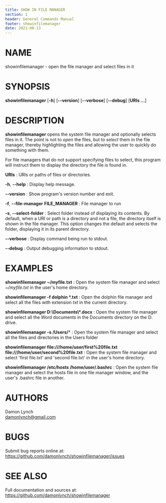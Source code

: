```yaml
---
title: SHOW IN FILE MANAGER
section: 1
header: General Commands Manual
footer: showinfilemanager
date: 2021-08-13
---
```

# NAME
showinfilemanager - open the file manager and select files in it

# SYNOPSIS
**showinfilemanager** [**-h**] [**--version**] [**--verbose**] [**--debug**] [**URIs ...**]

# DESCRIPTION
**showinfilemanager** opens the system file manager and optionally selects files in it. The point is not to *open* the 
files, but to *select* them in the file manager, thereby highlighting the files and allowing the user to quickly do
something with them. 

For file managers that do not support specifying files to select, this program will instruct them to display the
directory the file is found in. 

**URIs**
: URIs or paths of files or directories.

**-h**, **--help** 
: Display help message.

**--version** 
: Show program's version number and exit.

**-f**, **--file-manager** **FILE_MANAGER**
: File manager to run

**-s**, **--select-folder**
: Select folder instead of displaying its contents. By default, when a URI or path is a directory and
  not a file, the directory itself is shown in the file manager. This option changes the default and 
  selects the folder, displaying it in its parent directory.

**--verbose**
: Display command being run to stdout.

**--debug**
: Output debugging information to stdout.

# EXAMPLES
**showinfilemanager ~/myfile.txt**
: Open the system file manager and select *~/myfile.txt* in the user's home directory.

**showinfilemanager -f dolphin \*.txt**
: Open the dolphin file manager and select all the files with extension *txt* in the current directory.

**showinfilemanager D:\\Documents\\\*.docx**
: Open the system file manager and select all the Word documents in the Documents directory on the D: drive.

**showinfilemanager -s /Users/***
: Open the system file manager and select all the files and directories in the Users folder

**showinfilemanager file:///home/user/first%20file.txt file:///home/user/second%20file.txt**
: Open the system file manager and select 'first file.txt' and 'second file.txt' in the user's home directory.

**showinfilemanager /etc/hosts /home/user/.bashrc**
: Open the system file manager and select the hosts file in one file manager window, and the user's .bashrc file in 
another.


# AUTHORS
Damon Lynch  
damonlynch@gmail.com

# BUGS
Submit bug reports online at: <https://github.com/damonlynch/showinfilemanager/issues>

# SEE ALSO
Full documentation and sources at: <https://github.com/damonlynch/showinfilemanager>